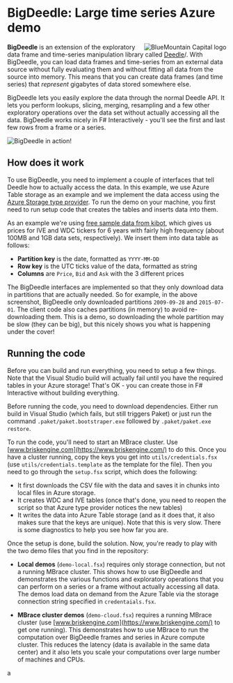 BigDeedle: Large time series Azure demo
=======================================

<img align="right" src="https://github.com/tpetricek/Deedle.BigDemo/raw/master/img/bmc.png" alt="BlueMountain Capital logo" />

**BigDeedle** is an extension of the exploratory data frame and time-series
manipulation library called [Deedle](http://bluemountaincapital.github.io/Deedle/)/.
With BigDeedle, you can load data frames and time-series from an external data
source without fully evaluating them and without fitting all data from the
source into memory. This means that you can create data frames (and time series)
that _represent_ gigabytes of data stored somewhere else.

BigDeedle lets you easily explore the data through the normal Deedle API. It
lets you perform lookups, slicing, merging, resampling and a few other exploratory
operations over the data set without actually accessing all the data. BigDeedle
works nicely in F# Interactively - you'll see the first and last few rows from
a frame or a series.

![BigDeedle in action!](https://github.com/tpetricek/Deedle.BigDemo/raw/master/img/screen.png)

How does it work
----------------

To use BigDeedle, you need to implement a couple of interfaces that tell Deedle how
to actually access the data. In this example, we use Azure Table storage as an
example and we implement the data access using the [Azure Storage type
provider](http://fsprojects.github.io/AzureStorageTypeProvider/). To run the demo
on your machine, you first need to run setup code that creates the tables and
inserts data into them.

As an example we're using [free sample data from kibot](http://www.kibot.com/),
which gives us prices for IVE and WDC tickers for 6 years with fairly high frequency
(about 100MB and 1GB data sets, respectively). We insert them into data table as
follows:

 * **Partition key** is the date, formatted as `YYYY-MM-DD`
 * **Row key** is the UTC ticks value of the data, formatted as string
 * **Columns** are `Price`, `Bid` and `Ask` with the 3 different prices

The BigDeedle interfaces are implemented so that they only download data in partitions
that are actually needed. So for example, in the above screenshot, BigDeedle only
downloaded partitions `2009-09-28` and `2015-07-01`. The client code also caches
partitions (in memory) to avoid re-downloading them. This is a demo, so downloading
the whole partition may be slow (they can be big), but this nicely shows you what is
happening under the cover!

Running the code
----------------

Before you can build and run everything, you need to setup a few things. Note that
the Visual Studio build will actually fail until you have the required tables in
your Azure storage! That's OK - you can create those in F# Interactive without
building everything.

Before running the code, you need to download dependencies. Either run build in
Visual Studio (which fails, but still triggers Paket) or just run the command
`.paket/paket.bootstraper.exe` followed by `.paket/paket.exe restore`.

To run the code, you'll need to start an MBrace cluster. Use [www.briskengine.com](https://www.briskengine.com/)
to do this. Once you have a cluster running, copy the keys you get into `utils/credentials.fsx`
(use `utils/credentials.template` as the template for the file). Then you need
to go through the `setup.fsx` script, which does the following:

 * It first downloads the CSV file with the data and saves it in chunks into
   local files in Azure storage.
 * It creates WDC and IVE tables (once that's done, you need to reopen the
   script so that Azure type provider notices the new tables)
 * It writes the data into Azure Table storage (and as it does that, it also makes
   sure that the keys are unique). Note that this is very slow. There is some
   diagnostics to help you see how far you are.

Once the setup is done, build the solution. Now, you're ready to play with the
two demo files that you find in the repository:

 - **Local demos** (`demo-local.fsx`) requires only storage connection, but not
   a running MBrace cluster. This shows how to use BigDeedle and demonstrates the
   various functions and exploratory operations that you can perform on a series or
   a frame without actually accessing all data. The demos load data on demand from the
   Azure Table via the storage connection string specified in `credentaials.fsx`.

 - **MBrace cluster demos** (`demo-cloud.fsx`) requires a running MBrace cluster
   (use [www.briskengine.com](https://www.briskengine.com/) to get one running). This
   demonstrates how to use MBrace to run the computation over BigDeedle frames and
   series in Azure compute cluster. This reduces the latency (data is available in
   the same data center) and it also lets you scale your computations over large
   number of machines and CPUs.














a
